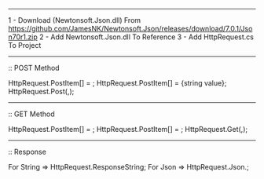 ----------------------------------------------------------------------
1 - Download (Newtonsoft.Json.dll) From https://github.com/JamesNK/Newtonsoft.Json/releases/download/7.0.1/Json70r1.zip
2 - Add Newtonsoft.Json.dll To Reference
3 - Add HttpRequest.cs To Project

----------------------------------------------------------------------
:: POST Method
  
  HttpRequest.PostItem[<string name>] = <string value>;
  HttpRequest.PostItem[<string name>] = {string value};
  HttpRequest.Post(<string url>,<bool jsonParse>);

----------------------------------------------------------------------  
:: GET Method
  
  HttpRequest.PostItem[<string name>] = <string value>;
  HttpRequest.PostItem[<string name>] = <string value>;
  HttpRequest.Get(<string url>,<bool jsonParse>);
 
---------------------------------------------------------------------- 
:: Response

  For String  => HttpRequest.ResponseString;
  For Json    => HttpRequest.Json.<Index Name>;
